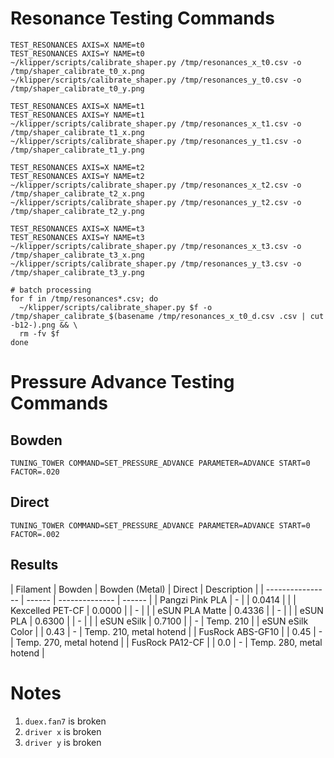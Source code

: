 # Resonance Testing Commands

```
TEST_RESONANCES AXIS=X NAME=t0
TEST_RESONANCES AXIS=Y NAME=t0
~/klipper/scripts/calibrate_shaper.py /tmp/resonances_x_t0.csv -o /tmp/shaper_calibrate_t0_x.png
~/klipper/scripts/calibrate_shaper.py /tmp/resonances_y_t0.csv -o /tmp/shaper_calibrate_t0_y.png

TEST_RESONANCES AXIS=X NAME=t1
TEST_RESONANCES AXIS=Y NAME=t1
~/klipper/scripts/calibrate_shaper.py /tmp/resonances_x_t1.csv -o /tmp/shaper_calibrate_t1_x.png
~/klipper/scripts/calibrate_shaper.py /tmp/resonances_y_t1.csv -o /tmp/shaper_calibrate_t1_y.png

TEST_RESONANCES AXIS=X NAME=t2
TEST_RESONANCES AXIS=Y NAME=t2
~/klipper/scripts/calibrate_shaper.py /tmp/resonances_x_t2.csv -o /tmp/shaper_calibrate_t2_x.png
~/klipper/scripts/calibrate_shaper.py /tmp/resonances_y_t2.csv -o /tmp/shaper_calibrate_t2_y.png

TEST_RESONANCES AXIS=X NAME=t3
TEST_RESONANCES AXIS=Y NAME=t3
~/klipper/scripts/calibrate_shaper.py /tmp/resonances_x_t3.csv -o /tmp/shaper_calibrate_t3_x.png
~/klipper/scripts/calibrate_shaper.py /tmp/resonances_y_t3.csv -o /tmp/shaper_calibrate_t3_y.png

# batch processing
for f in /tmp/resonances*.csv; do
  ~/klipper/scripts/calibrate_shaper.py $f -o /tmp/shaper_calibrate_$(basename /tmp/resonances_x_t0_d.csv .csv | cut -b12-).png && \
  rm -fv $f
done

```

# Pressure Advance Testing Commands

## Bowden

```
TUNING_TOWER COMMAND=SET_PRESSURE_ADVANCE PARAMETER=ADVANCE START=0 FACTOR=.020
```

## Direct

```
TUNING_TOWER COMMAND=SET_PRESSURE_ADVANCE PARAMETER=ADVANCE START=0 FACTOR=.002
```

## Results

| Filament         | Bowden | Bowden (Metal) | Direct | Description             |
| ---------------- | ------ | -------------- | ------ |
| Pangzi Pink PLA  | -      |                | 0.0414 |                         |
| Kexcelled PET-CF | 0.0000 |                | -      |                         |
| eSUN PLA Matte   | 0.4336 |                | -      |                         |
| eSUN PLA         | 0.6300 |                | -      |                         |
| eSUN eSilk       | 0.7100 |                | -      | Temp. 210               |
| eSUN eSilk Color |        | 0.43           | -      | Temp. 210, metal hotend |
| FusRock ABS-GF10 |        | 0.45           | -      | Temp. 270, metal hotend |
| FusRock PA12-CF  |        | 0.0            | -      | Temp. 280, metal hotend |

# Notes

1. `duex.fan7` is broken
2. `driver x` is broken
3. `driver y` is broken
